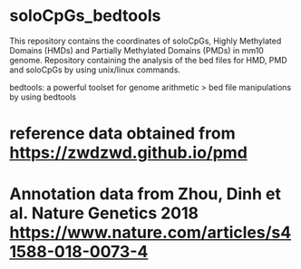 # soloCpGs_bedtools
This repository contains the coordinates of soloCpGs, Highly Methylated Domains (HMDs) and Partially Methylated Domains (PMDs) in mm10 genome. 
Repository containing the analysis of the bed files for HMD, PMD and  soloCpGs by using unix/linux commands. 

bedtools: a powerful toolset for genome arithmetic > bed file manipulations by using bedtools 

# reference data obtained from https://zwdzwd.github.io/pmd
# Annotation data from Zhou, Dinh et al. Nature Genetics 2018 https://www.nature.com/articles/s41588-018-0073-4
